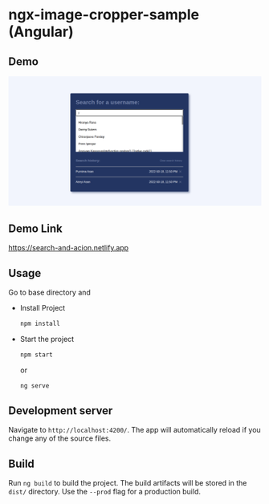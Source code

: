 # ngx-image-cropper-sample (Angular)

## Demo

![til](./src/assets/images/Demo.png)


## Demo Link
https://search-and-acion.netlify.app


## Usage

Go to base directory and 

- Install Project

    ```bash
    npm install
    ```

- Start the project

    ```bash
    npm start
    ```
     or
    ```bash
    ng serve
    ```
## Development server

Navigate to `http://localhost:4200/`. The app will automatically reload if you change any of the source files.

## Build

Run `ng build` to build the project. The build artifacts will be stored in the `dist/` directory. Use the `--prod` flag for a production build.

